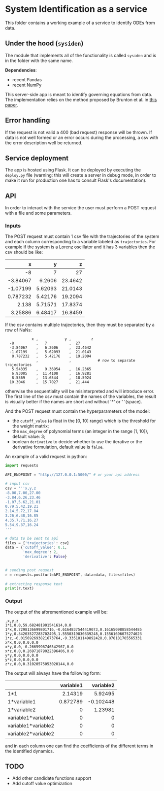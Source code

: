 # System Identification as a service

This folder contains a working example of a service to identify ODEs from data.



## Under the hood (`sysiden`)

The module that implements all of the functionality is called `sysiden` and is in the folder with the same name.

__Dependencies__:

- recent Pandas
- recent NumPy


This server-side app is meant to identify governing equations from data. The implementation relies on the method proposed by Brunton et al. in [this paper](https://www.pnas.org/content/113/15/3932). 

## Error handling

If the request is not valid a 400 (bad request) response will be thrown. If data is not well formed or an error occurs during the processing, a csv with the error description well be returned.

## Service deployment

The app is hosted using Flask. It can be deployed by executing the `deploy.py` file (warning: this will create a server in debug mode, in order to make it run for production one has to consult Flask's documentation). 

## API

In order to interact with the service the user must perform a POST request with a file and some parameters.

### Inputs 

The POST request must contain 1 csv file with the trajectories of the system and each column corresponding to a variable labeled as `trajectories`. 
For example if the system is a Lorenz oscillator and it has 3 variables then the csv should be like:

|            x |            y |         z |
|-------------:|-------------:|----------:|
|  -8          |   7          |  27       |
|  -3.84067    |   6.2606     |  23.4642  |
|  -1.07199    |   5.62093    |  21.0143  |
|   0.787232   |   5.42176    |  19.2094  |
|   2.138      |   5.71571    |  17.8374  |
|   3.25886    |   6.48417    |  16.8459  |

If the csv contains multiple trajectories, then they must be separated by a row of NaNs:

```
            x ,            y ,         z 
  -8          ,   7          ,  27       
  -3.84067    ,   6.2606     ,  23.4642  
  -1.07199    ,   5.62093    ,  21.0143  
   0.787232   ,   5.42176    ,  19.2094   
              ,              ,            # row to separate trajectories
   5.54335    ,   9.36954    ,  16.2365  
   6.93005    ,  11.4108     ,  16.9281  
   8.5369     ,  13.6544     ,  18.5924  
  10.3046     ,  15.7027     ,  21.444   
```
otherwise the sequentiality will be misinterpreted and will introduce error.
The first line of the csv must contain the names of the variables, the result is visually better if the names are short and without '*' or ' '(space).

And the POST request must contain the hyperparameters of the model:

 - the `cutoff_value` (a float in the [0, 10] range) which is the threshold for the weight matrix;
 - the `max_degree` of polynomial terms (an integer in the range [1, 10]), default value: 3;
 - boolean `derivative` to decide whether to use the iterative or the derivative formulation, default value is `false`.

An example of a valid request in python:

```python
import requests 
  
API_ENDPOINT = "http://127.0.0.1:5000/" # or your api address

# input csv
csv = '''x,y,z
-8.00,7.00,27.00
-3.84,6.26,23.46
-1.07,5.62,21.01
0.79,5.42,19.21
2.14,5.72,17.84
3.26,6.48,16.85
4.35,7.71,16.27
5.54,9.37,16.24
'''

# data to be sent to api 
files = {'trajectories': csv} 
data = {'cutoff_value': 0.1,
        'max_degree': 2,
        'derivative': False}

  
# sending post request
r = requests.post(url=API_ENDPOINT, data=data, files=files) 
  
# extracting response text  
print(r.text) 

```

### Output 


The output of the aforementioned example will be:
```
,x,y,z
1*1,0.0,59.682481901541614,0.0
1*x,0.7298136699801716,-0.6164837544419073,0.16165098858544485
1*y,0.34203527283702495,1.5550319830339248,0.15561696075274623
1*z,-0.015692693821673764,-9.335181149892428,0.878181705565331
x*x,0.0,0.0,0.0
x*y,0.0,-0.2665996746542967,0.0
x*z,0.0,0.26971879022396406,0.0
y*y,0.0,0.0,0.0
y*z,0.0,0.0,0.0
z*z,0.0,0.31020575053020144,0.0
```

The output will always have the following form:

|     |        variable1 |         variable2 |
|:----|---------:|----------:|
| 1*1 | 2.14319  |  5.92495  |
| 1*variable1 | 0.872789 | -0.102448 |
| 1*variable2 | 0        |  1.23981  |
| variable1*variable1 | 0        |  0        |
| variable1*variable2 | 0        |  0        |
| variable2*variable2 | 0        |  0        |

and in each column one can find the coefficients of the different terms in the identified dynamics.


## TODO

- Add other candidate functions support
- Add cutoff value optimization

